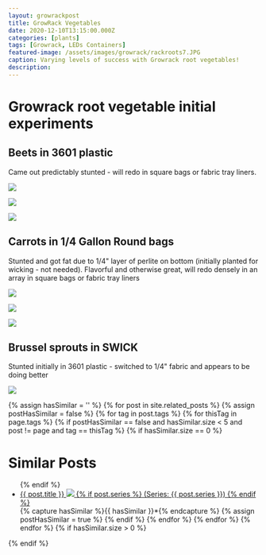 ```yaml
---
layout: growrackpost
title: GrowRack Vegetables
date: 2020-12-10T13:15:00.000Z
categories: [plants]
tags: [Growrack, LEDs Containers]
featured-image: /assets/images/growrack/rackroots7.JPG
caption: Varying levels of success with Growrack root vegetables! 
description: 
---
```


# Growrack root vegetable initial experiments
 
## Beets in 3601 plastic
 
Came out predictably stunted - will redo in square bags or fabric tray liners.
 
<a data-fancybox="gallery" href="/assets/images/growrack/rackroots3.JPG"><img class="projectimage" src="/assets/images/growrack/rackroots3.JPG"></a>
 
<a data-fancybox="gallery" href="/assets/images/growrack/rackroots2.JPG"><img class="projectimage" src="/assets/images/growrack/rackroots2.JPG"></a>
 
<a data-fancybox="gallery" href="/assets/images/growrack/rackroots1.JPG"><img class="projectimage" src="/assets/images/growrack/rackroots1.JPG"></a>
 
## Carrots in 1/4 Gallon Round bags
 
Stunted and got fat due to 1/4" layer of perlite on bottom (initially planted for wicking - not needed). Flavorful and otherwise great, will redo densely in an array in square bags or fabric tray liners
 
<a data-fancybox="gallery" href="/assets/images/growrack/rackroots6.JPG"><img class="projectimage" src="/assets/images/growrack/rackroots6.JPG"></a>
 
<a data-fancybox="gallery" href="/assets/images/growrack/rackroots5.JPG"><img class="projectimage" src="/assets/images/growrack/rackroots5.JPG"></a>
 
<a data-fancybox="gallery" href="/assets/images/growrack/rackroots7.JPG"><img class="projectimage" src="/assets/images/growrack/rackroots7.JPG"></a>
 
## Brussel sprouts in SWICK
 
Stunted initially in 3601 plastic - switched to 1/4" fabric and appears to be doing better
 
<a data-fancybox="gallery" href="/assets/images/growrack/rackroots10.JPG"><img class="projectimage" src="/assets/images/growrack/rackroots10.JPG"></a>
 
{% assign hasSimilar = '' %}
{% for post in site.related_posts %}
{% assign postHasSimilar = false %}
{% for tag in post.tags %}
{% for thisTag in page.tags %}
{% if postHasSimilar == false and hasSimilar.size < 5 and post != page and tag == thisTag %}
{% if hasSimilar.size == 0 %}
# Similar Posts
<ul>
{% endif %}
<li class="relatedPost">
<a href="{{ site.url }}{{ post.url }}">{{ post.title }}
<img src="{{ post.featured-image }}" class='postlistimage' />
{% if post.series %}
(Series: {{ post.series }})
{% endif %}
</a>
</li>
{% capture hasSimilar %}{{ hasSimilar }}*{% endcapture %}
{% assign postHasSimilar = true %}
{% endif %}
{% endfor %}
{% endfor %}
{% endfor %}
{% if hasSimilar.size > 0 %}
</ul>
{% endif %}
